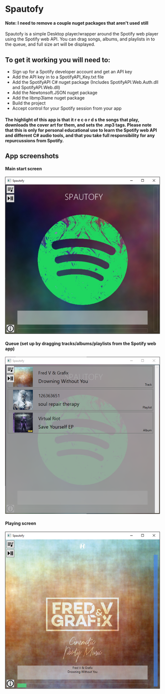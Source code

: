 # Spautofy

#### Note: I need to remove a couple nuget packages that aren't used still

Spautofy is a simple Desktop player/wrapper around the Spotify web player using the Spotify web API.  You can drag songs, albums, and playlists in to the queue, and full size art will be displayed.

## To get it working you will need to:
 - Sign up for a Spotify developer account and get an API key
 - Add the API key in to a SpotifyAPI_Key.txt file
 - Add the SpotifyAPI C# nuget package (Includes SpotifyAPI.Web.Auth.dll and SpotifyAPI.Web.dll)
 - Add the Newtonsoft.JSON nuget package
 - Add the libmp3lame nuget package
 - Build the project
 - Accept control for your Spotify session from your app
 
#### The highlight of this app is that it r e c o r d s the songs that play, downloads the cover art for them, and sets the .mp3 tags.  Please note that this is only for personal educational use to learn the Spotify web API and different C# audio tools, and that you take full responsibility for any repurcussions from Spotify.


## App screenshots

#### Main start screen
![Main start screen screenshot](Example_Pics/MainScreen.png)


#### Queue (set up by dragging tracks/albums/playlists from the Spotify web app)
![Queue screenshot](Example_Pics/Queue.png)

#### Playing screen
![Playing screen screenshot](Example_Pics/Playing.png)
